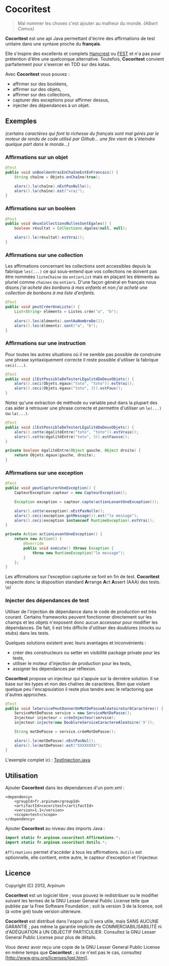 # Cocoritest

> Mal nommer les choses c'est ajouter au malheur du monde.
> <cite>(Albert Camus)</cite>

**Cocoritest** est une api Java permettant d'écrire des affirmations de test unitaire dans une syntaxe proche du **français**. 

Elle s'inspire des excellents et complets [Hamcrest] ou [FEST] et n'a pas pour prétention d'être une quelconque alternative. Toutefois, **Cocoritest** convient parfaitement pour s'exercer en TDD sur des katas.

Avec **Cocoritest** vous pouvez :
* affirmer sur des booléens,
* affirmer sur des objets,
* affirmer sur des collections,
* capturer des exceptions pour affirmer dessus,
* injecter des dépendances à un objet.

## Exemples ##
*(certains caractères qui font la richesse du français sont mal gérés par le moteur de rendu de code utilisé par Github... une fée vient de s'éteindre quelque part dans le monde...)*

### Affirmations sur un objet ###

```java
@Test
public void unBooléenVraiEnChaîneEstEnFrancais() {
    String chaîne = Objets.enChaîne(true);

    alors().la(chaîne).nEstPasNulle();
    alors().la(chaîne).est("vrai");
}
```

### Affirmations sur un booléen ###

```java
@Test
public void deuxCollectionsNullesSontEgales() {
    boolean résultat = Collections.égales(null, null);

    alors().le(résultat).estVrai();
}
```

### Affirmations sur une collection ###

Les affirmations concernant les collections sont accessibles depuis la fabrique `les(...)` ce qui sous-entend que vos collections ne doivent pas être nommées `listeChaine` ou `entierList` mais en plaçant les éléments au pluriel comme `chaines` ou `entiers`.
D'une façon général en français nous disons *j'ai acheté des bonbons à mes enfants* et non *j'ai acheté une collection de bonbons à ma liste d'enfants*.

```java
@Test
public void peutCréerUneListe() {
    List<String> éléments = Listes.crée("a", "b");
 
    alors().les(éléments).sontAuNombreDe(2); 
    alors().les(éléments).sont("a", "b");
}
```

### Affirmations sur une instruction ###

Pour toutes les autres situations où il ne semble pas possible de construire une phrase syntaxiquement correcte il reste possible d'utiliser la fabrique `ceci(...)`.

```java
@Test
public void ilEstPossibleDeTesterLEgalitéDeDeuxObjets() {
    alors().ceci(Objets.égaux("toto", "toto")).estVrai();
    alors().ceci(Objets.égaux("toto", 3)).estFaux();
}
```

Notez qu'une extraction de méthode ou variable peut dans la plupart des cas aider à retrouver une phrase correcte et permettre d'utiliser un `le(...)` ou `la(...)`.

```java
@Test
public void ilEstPossibleDeTesterLEgalitéDeDeuxObjets() {
	alors().cette(égalitéEntre("toto", "toto")).estVraie();
	alors().cette(égalitéEntre("toto", 3)).estFausse();
}

private boolean égalitéEntre(Object gauche, Object droite) {
    return Objets.égaux(gauche, droite);
}
```

### Affirmations sur une exception ###

```java
@Test
public void peutCapturerUneException() {
	CapteurException capteur = new CapteurException();

	Exception exception = capteur.capte(actionLevantUneException());

	alors().cette(exception).nEstPasNulle();
	alors().ceci(exception.getMessage()).est("le message");
	alors().ceci(exception instanceof RuntimeException).estVrai();
}

private Action actionLevantUneException() {
	return new Action() {
		@Override
		public void exécute() throws Exception {
			throw new RuntimeException("le message");
		}
	};
}
```

Les affirmations sur l'exception capturée se font en fin de test. **Cocoritest** respecte donc la disposition standard **A**rrange **A**ct **A**ssert (AAA) des tests. \o/

### Injecter des dépendances de test ###

Utiliser de l'injection de dépendance dans le code de production est très courant. Certains frameworks peuvent fonctionner directement sur les champs et les objets n'exposent donc aucun accesseur pour modifier les dépendances. De fait, il est très difficile d'utiliser des doublures (mocks ou stubs) dans les tests. 

Quelques solutions existent avec leurs avantages et inconvénients :

* créer des constructeurs ou setter en visibilité package private pour les tests,
* utiliser le moteur d'injection de production pour les tests,
* assigner les dépendances par réflexion.

**Cocoritest** propose un injecteur qui s'appuie sur la dernière solution. Il se base sur les types et non des chaînes de caractères. Bien que violant quelque peu l'encapsulation il reste plus tendre avec le refactoring que d'autres approches.

```java
@Test
public void leServicePeutDonnerUnMotDePasseAléatoireSur8Caractères() {
	ServiceMotDePasse service = new ServiceMotDePasse();
	Injecteur injecteur = créeInjecteur(service);
	injecteur.injecte(new DoublureServiceCaractereAleatoire('X'));

	String motDePasse = service.créeMotDePasse();

	alors().le(motDePasse).nEstPasNul();
	alors().le(motDePasse).est("XXXXXXXX");
}
```

L'exemple complet ici : [TestInjection.java]

## Utilisation ##

Ajouter **Cocoritest** dans les dépendances d'un pom.xml :

```
<dependency>
	<groupId>fr.arpinum</groupId>
	<artifactId>cocoritest</artifactId>
	<version>1.1</version>
	<scope>test</scope>
</dependency>
```

Ajouter **Cocoritest** au niveau des imports Java :

```java
import static fr.arpinum.cocoritest.Affirmations.*;
import static fr.arpinum.cocoritest.Outils.*;
```
`Affirmations` permet d'accéder à tous les affirmations.
`Outils` est optionnelle, elle contient, entre autre, le capteur d'exception et l'injecteur.


## Licence ##

Copyright (C) 2013, Arpinum

**Cocoritest** est un logiciel libre ; vous pouvez le redistribuer ou le modifier suivant les termes de la GNU Lesser General Public License telle que publiée par la Free Software Foundation ; soit la version 3 de la licence, soit (à votre gré) toute version ultérieure.

**Cocoritest** est distribué dans l'espoir qu'il sera utile, mais SANS AUCUNE GARANTIE ; pas même la garantie implicite de COMMERCIABILISABILITÉ ni d'ADÉQUATION à UN OBJECTIF PARTICULIER. Consultez la GNU Lesser General Public License pour plus de détails.

Vous devez avoir reçu une copie de la GNU Lesser General Public License en même temps que **Cocoritest** ; si ce n'est pas le cas, consultez [http://www.gnu.org/licenses/lgpl.html].

[Hamcrest]: http://hamcrest.org/
[FEST]: https://code.google.com/p/fest/
[http://www.gnu.org/licenses/lgpl.html]: http://www.gnu.org/licenses/lgpl.html
[TestInjection.java]: src/test/java/fr/arpinum/cocoritest/exemples/TestInjection.java
